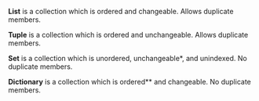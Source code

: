 **List**
is a collection which is ordered and changeable. Allows duplicate members.

**Tuple**
is a collection which is ordered and unchangeable. Allows duplicate members.

**Set**
is a collection which is unordered, unchangeable\*, and unindexed. No duplicate members.

**Dictionary**
is a collection which is ordered\*\* and changeable. No duplicate members.
